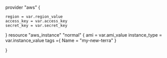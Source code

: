 provider "aws" {
    
    region = var.region_value
    access_key = var.access_key
    secret_key = var.secret_key 
  
}
resource "aws_instance" "normal" {
    ami = var.ami_value
    instance_type = var.instance_value
    tags ={
    Name = "my-new-terra"
    }
  
}
